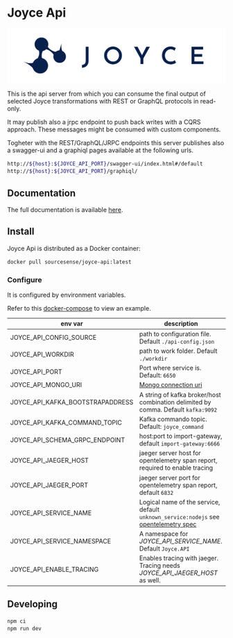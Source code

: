 # Joyce Api

[![Publish Snapshot][joyce logo]](https://sourcesense.github.io/joyce/docs/overview)

This is the api server from which you can consume the final output of selected Joyce transformations with REST or GraphQL protocols in read-only.

It may publish also a jrpc endpoint to push back writes with a CQRS approach. These messages might be consumed with custom components.

Togheter with the REST/GraphQL/JRPC endpoints this server publishes also a swagger-ui and a graphiql pages available at the following urls.

```bash
http://${host}:${JOYCE_API_PORT}/swagger-ui/index.html#/default
http://${host}:${JOYCE_API_PORT}/graphiql/
```

## Documentation

The full documentation is available [here](https://sourcesense.github.io/joyce/docs/rest).

## Install

Joyce Api is distributed as a Docker container:

```bash
docker pull sourcesense/joyce-api:latest
```

### Configure

It is configured by environment variables.

Refer to this [docker-compose] to view an example.

| env var                          | description                                                                            |
| -------------------------------- | -------------------------------------------------------------------------------------- |
| JOYCE_API_CONFIG_SOURCE          | path to configuration file. Default `./api-config.json`                                |
| JOYCE_API_WORKDIR                | path to work folder. Default `./workdir`                                               |
| JOYCE_API_PORT                   | Port where service is. Default: `6650`                                                 |
| JOYCE_API_MONGO_URI              | [Mongo connection uri]                                                                 |
| JOYCE_API_KAFKA_BOOTSTRAPADDRESS | A string of kafka broker/host combination delimited by comma. Default `kafka:9092`     |
| JOYCE_API_KAFKA_COMMAND_TOPIC    | Kafka commando topic. Default: `joyce_command`                                         |
| JOYCE_API_SCHEMA_GRPC_ENDPOINT   | host:port to import-gateway, default `import-gateway:6666`                             |
| JOYCE_API_JAEGER_HOST            | jaeger server host for opentelemetry span report, required to enable tracing           |
| JOYCE_API_JAEGER_PORT            | jaeger server port for opentelemetry span report, default `6832`                       |
| JOYCE_API_SERVICE_NAME           | Logical name of the service, default `unknown_service:nodejs` see [opentelemetry spec] |
| JOYCE_API_SERVICE_NAMESPACE      | A namespace for _JOYCE_API_SERVICE_NAME_. Default `Joyce.API`                          |
| JOYCE_API_ENABLE_TRACING         | Enables tracing with jaeger. Tracing needs _JOYCE_API_JAEGER_HOST_ as well.            |

## Developing

```bash
npm ci
npm run dev
```

[joyce logo]: https://github.com/sourcesense/joyce/raw/main/docs/static/img/logo-horizontal-dark-blue.png
[docker-compose]: https://github.com/sourcesense/joyce-compose/blob/master/docker-compose.yaml
[Mongo connection uri]: https://docs.mongodb.com/drivers/node/current/fundamentals/connection/#connection-uri
[opentelemetry spec]: https://github.com/open-telemetry/opentelemetry-specification/blob/main/specification/resource/semantic_conventions/README.md#service
